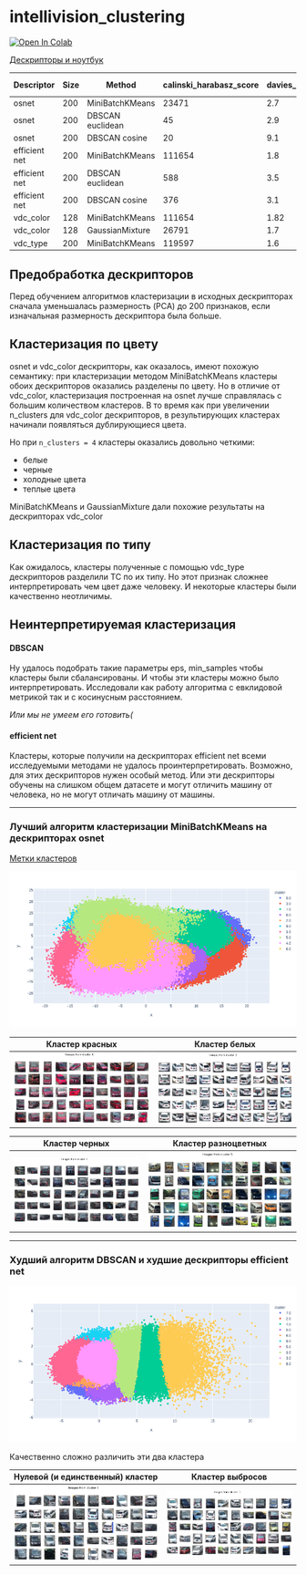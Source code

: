 # intellivision_clustering

[![Open In Colab](https://colab.research.google.com/assets/colab-badge.svg)](https://colab.research.google.com/github/mrsndmn/intellivision_clustering/blob/main/Clustering.ipynb)

[Дескрипторы и ноутбук](https://drive.google.com/drive/folders/1-D4VfBQ43bvDfjDRc9IlA6Ecqfn2m0Ll)


| Descriptor    |  Size | Method          | calinski_harabasz_score | davies_bouldin_score | cluster interpretation |
| ---           | ---   | ---             | ---                     | ---                  | ---                     |
| osnet         | 200   | MiniBatchKMeans |  23471                  | 2.7                  | by color |
| osnet         | 200   | DBSCAN euclidean|  45                     | 2.9                  | no |
| osnet         | 200   | DBSCAN cosine   |  20                     | 9.1                  | no |
| efficient net | 200   | MiniBatchKMeans |  111654                 | 1.8                  | no |
| efficient net | 200   | DBSCAN euclidean|  588                    | 3.5                  | no |
| efficient net | 200   | DBSCAN cosine   |  376                    | 3.1                  | no |
| vdc_color     | 128   | MiniBatchKMeans |  111654                 | 1.82                 | by color |
| vdc_color     | 128   | GaussianMixture |  26791                  | 1.7                  | by color |
| vdc_type      | 200   | MiniBatchKMeans |  119597                 | 1.6                  | by type |


## Предобработка дескрипторов

Перед обучением алгоритмов кластеризации в исходных дескрипторах
сначала уменьшалась размерность (PCA) до 200 признаков, если изначальная размерность дескриптора была больше.

## Кластеризация по цвету

osnet и vdc_color дескрипторы, как оказалось, имеют похожую семантику:
при кластеризации методом MiniBatchKMeans кластеры обоих дескрипторов
оказались разделены по цвету. Но в отличие от vdc_color, кластеризация
построенная на osnet лучше справлялась с большим количеством кластеров.
В то время как при увеличении n_clusters для vdc_color дескрипторов,
в результирующих кластерах начинали появляться дублирующиеся цвета.

Но при `n_clusters = 4` кластеры оказались довольно четкими:
* белые
* черные
* холодные цвета
* теплые цвета

MiniBatchKMeans и GaussianMixture дали похожие результаты на дескрипторах vdc_color

## Кластеризация по типу

Как ожидалось, кластеры полученные с помощью vdc_type дескрипторов
разделили ТС по их типу. Но этот признак сложнее интерпретировать чем цвет
даже человеку. И некоторые кластеры были качественно неотличимы.


## Неинтерпретируемая кластеризация

#### DBSCAN

Ну удалось подобрать такие параметры eps, min_samples чтобы кластеры были сбалансированы.
И чтобы эти кластеры можно было интерпретировать.
Исследовали как работу алгоритма с евклидовой метрикой так и с косинусным расстоянием.

_Или мы не умеем его готовить(_
#### efficient net

Кластеры, которые получили на дескрипторах efficient net всеми исследуемыми методами
не удалось проинтерпретировать. Возможно, для этих дескрипторов нужен особый метод.
Или эти дескрипторы обучены на слишком общем датасете и могут отличить машину от человека,
но не могут отличать машину от машины.

----

### Лучший алгоритм кластеризации MiniBatchKMeans на дескрипторах osnet

[Метки кластеров](osnet_MiniBatchKMeans.csv)

![resources/osnet/osnet.gif](resources/osnet/osnet.gif)

Кластер красных             |  Кластер белых
:-------------------------:|:-------------------------:
![](resources/osnet/red_cluster.png)  |  ![](resources/osnet/white_cluster.png)

Кластер черных             |  Кластер разноцветных
:-------------------------:|:-------------------------:
![](resources/osnet/black_cluster.png)  |  ![](resources/osnet/colored_cluster.png)

----

### Худший алгоритм DBSCAN и худшие дескрипторы efficient net

![resources/effnet/effnet.gif](resources/effnet/effnet.gif)

Качественно сложно различить эти два кластера

Нулевой (и единственный) кластер             |  Кластер выбросов
:-------------------------:|:-------------------------:
![](resources/effnet/dbscan0.png)  |  ![](resources/effnet/dbscan-1.png)